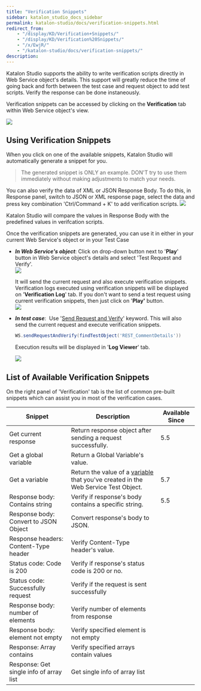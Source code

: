 ```yaml
---
title: "Verification Snippets" 
sidebar: katalon_studio_docs_sidebar
permalink: katalon-studio/docs/verification-snippets.html 
redirect_from:
    - "/display/KD/Verification+Snippets/"
    - "/display/KD/Verification%20Snippets/"
    - "/x/EwjR/"
    - "/katalon-studio/docs/verification-snippets/"
description: 
---
```

Katalon Studio supports the ability to write verification scripts directly in Web Service object's details. This support will greatly reduce the time of going back and forth between the test case and request object to add test scripts. Verify the response can be done instaneously.

Verification snippets can be accessed by clicking on the **Verification** tab within Web Service object's view.

![](../../images/katalon-studio/docs/copy-of-verification-snippets/Screen-Shot-2018-10-09-at-5.39.33-PM.png)

Using Verification Snippets
---------------------------

When you click on one of the available snippets, Katalon Studio will automatically generate a snippet for you. 

> The generated snippet is ONLY an example. DON'T try to use them immediately without making adjustments to match your needs.

You can also verify the data of XML or JSON Response Body. To do this, in Response panel, switch to JSON or XML response page, select the data and press key combination 'Ctrl/Command + K' to add verification scripts. 
![](../../images/katalon-studio/docs/verification-snippets/hotkey.png) 

Katalon Studio will compare the values in Response Body with the predefined values in verifcation scripts.

Once the verification snippets are generated, you can use it in either in your current Web Service's object or in your Test Case

*   **_In Web Service's object_**: Click on drop-down button next to '**Play**' button in Web Service object's details and select 'Test Request and Verify'.   
    ![](../../images/katalon-studio/docs/copy-of-verification-snippets/Untitled3.png)  
      
    It will send the current request and also execute verification snippets. Verification logs executed using verification snippets will be displayed on '**Verification Log**' tab. If you don't want to send a test request using current verification snippets, then just click on '**Play'** button.  
    ![](../../images/katalon-studio/docs/copy-of-verification-snippets/Screenshot_14.png)
*   **_In test case_**:  Use '[Send Request and Verify](/display/KD/%5BWS%5D+Send+Request+And+Verify)' keyword. This will also send the current request and execute verification snippets. 
    
    ```groovy
    WS.sendRequestAndVerify(findTestObject('REST_CommentDetails'))
    ```
    
    Execution results will be displayed in '**Log Viewer**' tab.
    
    ![](../../images/katalon-studio/docs/copy-of-verification-snippets/Untitled2.png)
    

List of Available Verification Snippets
---------------------------------------

On the right panel of 'Verification' tab is the list of common pre-built snippets which can assist you in most of the verification cases. 

| Snippet | Description | Available Since |
| --- | --- | --- |
| Get current response | Return response object after sending a request successfully. | 5.5 |
| Get a global variable | Return a Global Variable's value. |
| Get a variable | Return the value of a [variable](/pages/viewpage.action?pageId=13701134#ParameterizeaWebServiceObject(latest)-Variables(since5.7)) that you've created in the Web Service Test Object. | 5.7 |
| Response body: Contains string | Verify if response's body contains a specific string. | 5.5 |
| Response body: Convert to JSON Object | Convert response's body to JSON. |
| Response headers: Content-Type header | Verify Content-Type header's value. |
| Status code: Code is 200 | Verify if response's status code is 200 or no. |
| Status code: Successfully request | Verify if the request is sent successfully |
| Response body: number of elements | Verify number of elements from response |
| Response body: element not empty | Verify specified element is not empty |
| Response: Array contains | Verify specified arrays contain values |
| Response: Get single info of array list | Get single info of array list |